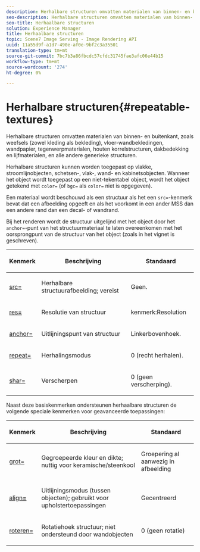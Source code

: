 ```yaml
---
description: Herhalbare structuren omvatten materialen van binnen- en buitenkant, zoals weefsels (zowel kleding als bekleding), vloer-wandbekledingen, wandpapier, tegenwerpmaterialen, houten korrelstructuren, dakbedekking en lijfmaterialen, en alle andere generieke structuren.
seo-description: Herhalbare structuren omvatten materialen van binnen- en buitenkant, zoals weefsels (zowel kleding als bekleding), vloer-wandbekledingen, wandpapier, tegenwerpmaterialen, houten korrelstructuren, dakbedekking en lijfmaterialen, en alle andere generieke structuren.
seo-title: Herhaalbare structuren
solution: Experience Manager
title: Herhaalbare structuren
topic: Scene7 Image Serving - Image Rendering API
uuid: 11a55d9f-a1d7-490e-af0e-9bf2c3a35501
translation-type: tm+mt
source-git-commit: 7bc7b3a86fbcdc57cfdc31745fae3afc06e44b15
workflow-type: tm+mt
source-wordcount: '274'
ht-degree: 0%

---
```



# Herhalbare structuren{#repeatable-textures}

Herhalbare structuren omvatten materialen van binnen- en buitenkant, zoals weefsels (zowel kleding als bekleding), vloer-wandbekledingen, wandpapier, tegenwerpmaterialen, houten korrelstructuren, dakbedekking en lijfmaterialen, en alle andere generieke structuren.

Herhalbare structuren kunnen worden toegepast op vlakke, stroomlijnobjecten, schetsen-, vlak-, wand- en kabinetsobjecten. Wanneer het object wordt toegepast op een niet-tekentabel object, wordt het object getekend met `color=` (of `bgc=` als `color=` niet is opgegeven).

Een materiaal wordt beschouwd als een structuur als het een `src=`-kenmerk bevat dat een afbeelding opgeeft en als het voorkomt in een ander MSS dan een andere rand dan een decal- of wandrand.

Bij het renderen wordt de structuur uitgelijnd met het object door het `anchor=`-punt van het structuurmateriaal te laten overeenkomen met het oorsprongpunt van de structuur van het object (zoals in het vignet is geschreven).

<table id="table_992A6E93E4274B598A236F8F728F017A"> 
 <thead> 
  <tr> 
   <th colname="col1" class="entry"> <p>Kenmerk </p> </th> 
   <th colname="col2" class="entry"> <p>Beschrijving </p> </th> 
   <th colname="col3" class="entry"> <p>Standaard </p> </th> 
  </tr> 
 </thead>
 <tbody> 
  <tr> 
   <td colname="col1"> <p> <a href="../../../../../../ir-api/http-protocol/image-rendering-api-ref/c-ir-http-protocol-ref/c-ir-http-protocol-command-reference/r-ir-src.md#reference-62c98abad22149d68d405ed6aaff8272" type="reference" format="dita" scope="local"> <span class="codeph"> src=  </span> </a> </p> </td> 
   <td colname="col2"> <p>Herhalbare structuurafbeelding; vereist </p> </td> 
   <td colname="col3"> <p>Geen. </p> </td> 
  </tr> 
  <tr> 
   <td colname="col1"> <p> <a href="../../../../../../ir-api/http-protocol/image-rendering-api-ref/c-ir-http-protocol-ref/c-ir-http-protocol-command-reference/r-ir-res.md#reference-0ad9de8887144c83a6db97b4994f7c04" type="reference" format="dita" scope="local"> <span class="codeph"> res=  </span> </a> </p> </td> 
   <td colname="col2"> <p>Resolutie van structuur </p> </td> 
   <td colname="col3"> <span class="codeph"> kenmerk:Resolution  </span> </td> 
  </tr> 
  <tr> 
   <td colname="col1"> <p> <a href="../../../../../../ir-api/http-protocol/image-rendering-api-ref/c-ir-http-protocol-ref/c-ir-http-protocol-command-reference/r-ir-http-anchor.md#reference-d53923d785c9442997dc7f2199524c26" type="reference" format="dita" scope="local"> <span class="codeph"> anchor=  </span> </a> </p> </td> 
   <td colname="col2"> <p>Uitlijningspunt van structuur </p> </td> 
   <td colname="col3"> <p>Linkerbovenhoek. </p> </td> 
  </tr> 
  <tr> 
   <td colname="col1"> <p> <a href="../../../../../../ir-api/http-protocol/image-rendering-api-ref/c-ir-http-protocol-ref/c-ir-http-protocol-command-reference/r-ir-http-repeat.md#reference-37749da8233f42599ecf4731055fb7d8" type="reference" format="dita" scope="local"> <span class="codeph"> repeat=  </span> </a> </p> </td> 
   <td colname="col2"> <p>Herhalingsmodus </p> </td> 
   <td colname="col3"> <p>0 (recht herhalen). </p> </td> 
  </tr> 
  <tr> 
   <td colname="col1"> <p> <a href="../../../../../../ir-api/http-protocol/image-rendering-api-ref/c-ir-http-protocol-ref/c-ir-http-protocol-command-reference/r-ir-http-sharp.md#reference-acdd87f6b5de4e3a85e5d3c03022a35a" type="reference" format="dita" scope="local"> <span class="codeph"> shar=  </span> </a> </p> </td> 
   <td colname="col2"> <p>Verscherpen </p> </td> 
   <td colname="col3"> <p>0 (geen verscherping). </p> </td> 
  </tr> 
 </tbody> 
</table>

Naast deze basiskenmerken ondersteunen herhaalbare structuren de volgende speciale kenmerken voor geavanceerde toepassingen:

<table id="table_A97365804CB143DEB31F26A65DA3CE04"> 
 <thead> 
  <tr> 
   <th colname="col1" class="entry"> <p>Kenmerk </p> </th> 
   <th colname="col2" class="entry"> <p>Beschrijving </p> </th> 
   <th colname="col3" class="entry"> <p>Standaard </p> </th> 
  </tr> 
 </thead>
 <tbody> 
  <tr> 
   <td colname="col1"> <p> <a href="../../../../../../ir-api/http-protocol/image-rendering-api-ref/c-ir-http-protocol-ref/c-ir-http-protocol-command-reference/r-ir-grout.md#reference-73651cbbbc344adba2626ef950d3672a" type="reference" format="dita" scope="local"> <span class="codeph"> grot=  </span> </a> </p> </td> 
   <td colname="col2"> <p>Gegroepeerde kleur en dikte; nuttig voor keramische/steenkool </p> </td> 
   <td colname="col3"> <p>Groepering al aanwezig in afbeelding </p> </td> 
  </tr> 
  <tr> 
   <td colname="col1"> <p> <a href="../../../../../../ir-api/http-protocol/image-rendering-api-ref/c-ir-http-protocol-ref/c-ir-http-protocol-command-reference/r-ir-align.md#reference-4d63baa522ce42f9b15167ba34c5c6a7" type="reference" format="dita" scope="local"> <span class="codeph"> align=  </span> </a> </p> </td> 
   <td colname="col2"> <p>Uitlijningsmodus (tussen objecten); gebruikt voor upholstertoepassingen </p> </td> 
   <td colname="col3"> <p>Gecentreerd </p> </td> 
  </tr> 
  <tr> 
   <td colname="col1"> <p> <a href="../../../../../../ir-api/http-protocol/image-rendering-api-ref/c-ir-http-protocol-ref/c-ir-http-protocol-command-reference/r-ir-rotate.md#reference-3745d74a913e4065b7ac009fb4fd9e3c" type="reference" format="dita" scope="local"> <span class="codeph"> roteren=  </span> </a> </p> </td> 
   <td colname="col2"> <p>Rotatiehoek structuur; niet ondersteund door wandobjecten </p> </td> 
   <td colname="col3"> <p>0 (geen rotatie) </p> </td> 
  </tr> 
 </tbody> 
</table>

